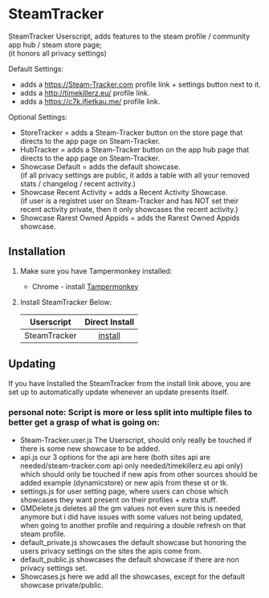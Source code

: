 # SteamTracker

SteamTracker Userscript, adds features to the steam profile / community app hub / steam store page;<br />
(it honors all privacy settings)

Default Settings:
- adds a https://Steam-Tracker.com profile link + settings button next to it.
- adds a http://timekillerz.eu/ profile link.
- adds a https://c7k.jfietkau.me/ profile link.

Optional Settings:
- StoreTracker = adds a Steam-Tracker button on the store page that directs to the app page on Steam-Tracker. 
- HubTracker = adds a Steam-Tracker button on the app hub page that directs to the app page on Steam-Tracker. 
- Showcase Default  = adds the default showcase. <br />
(if all privacy settings are public, it adds a table with all your removed stats / changelog / recent activity.)
- Showcase Recent Activity = adds a Recent Activity Showcase.<br />
(if user is a registret user on Steam-Tracker and has NOT set their recent activity private, then it only showcases the recent activity.)
- Showcase Rarest Owned Appids  = adds the Rarest Owned Appids showcase. 

## Installation

1. Make sure you have Tampermonkey installed:

	* Chrome - install [Tampermonkey](https://tampermonkey.net/?ext=dhdg&browser=chrome)

2. Install SteamTracker Below:

	| Userscript                | Direct Install     |
	|---------------------------|:------------------:|
	| SteamTracker              | [install][st-raw]  |


[st-raw]: https://raw.githubusercontent.com/MalikAQayum/SteamTracker/master/Steam-Tracker.user.js

## Updating

If you have Installed the SteamTracker from the install link above, you are set up to automatically update whenever an update presents itself. 

### personal note: Script is more or less split into multiple files to better get a grasp of what is going on:
- Steam-Tracker.user.js
The Userscript, should only really be touched if there is some new showcase to be added.
- api.js
our 3 options for the api are here (both sites api are needed/steam-tracker.com api only needed/timekillerz.eu api only) which should only be touched if new apis from other sources should be added example (dynamicstore) or new apis from these st or tk.
- settings.js
for user setting page, where users can chose which showcases they want present on their profiles + extra stuff.
- GMDelete.js
deletes all the gm values not even sure this is needed anymore but i did have issues with some values not being updated, when going to another profile and requiring a double refresh on that steam profile.
- default_private.js
showcases the default showcase but honoring the users privacy settings on the sites the apis come from.
- default_public.js
showcases the default showcase if there are non privacy settings set.
- Showcases.js
here we add all the showcases, except for the default showcase private/public.
